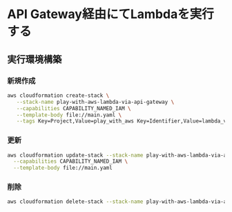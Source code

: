 # API Gateway経由にてLambdaを実行する

## 実行環境構築

### 新規作成

```sh
aws cloudformation create-stack \
   --stack-name play-with-aws-lambda-via-api-gateway \
   --capabilities CAPABILITY_NAMED_IAM \
   --template-body file://main.yaml \
   --tags Key=Project,Value=play_with_aws Key=Identifier,Value=lambda_via_api_gateway Key=CmBillingGroup,Value=play_with_aws_lambda_via_api_gateway
```

### 更新

```sh
aws cloudformation update-stack --stack-name play-with-aws-lambda-via-api-gateway \
  --capabilities CAPABILITY_NAMED_IAM \
  --template-body file://main.yaml
```

### 削除

```sh
aws cloudformation delete-stack --stack-name play-with-aws-lambda-via-api-gateway
```
